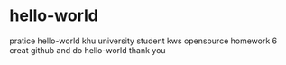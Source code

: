 # hello-world
pratice hello-world
khu university student kws
opensource homework 6
creat github and do hello-world
thank you
